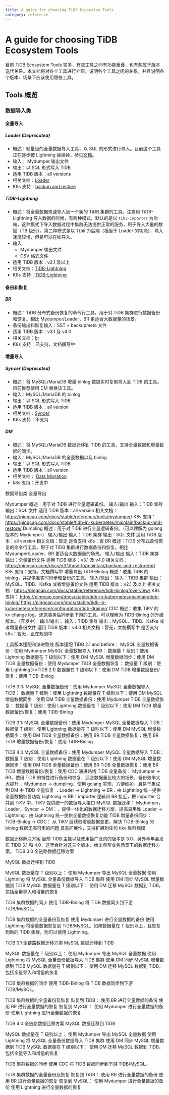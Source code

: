 ```yaml
---
title: A guide for choosing TiDB Ecosystem Tools
category: reference
---
```


# A guide for choosing TiDB Ecosystem Tools

目前 TiDB Ecosystem Tools 较多，有些工具之间有功能重叠，也有些属于版本迭代关系。本文档将对各个工具进行介绍，说明各个工具之间的关系，并且说明各个版本、场景下应该使用哪些工具。

## Tools 概览

### 数据导入类

#### 全量导入

##### Loader (Deprecated)

- 概述：轻量级的全量数据导入工具，以 SQL 的形式进行导入。目前这个工具正在逐步被 Lightning 替换掉，参见[文档](https://pingcap.com/docs/stable/reference/tools/tidb-lightning/tidb-backend/#migrating-from-loader-to-tidb-lightning-tidb-back-end)。
- 输入： Mydumper 输出文件
- 输出：以 SQL 形式写入 TiDB
- 适用 TiDB 版本：all versions
- 相关文档：[Loader](https://pingcap.com/docs/stable/reference/tools/loader/)
- K8s 支持：[backup and restore](https://pingcap.com/docs/stable/tidb-in-kubernetes/maintain/backup-and-restore/)

##### TiDB-Lightning

- 概述：将全量数据快速导入到一个新的 TiDB 集群的工具。注意用 TiDB-Lightning 导入数据的时候，有两种模式，默认的是以 `tikv-importer` 为后端，这种模式下导入数据过程中集群无法提供正常的服务，用于导入大量的数据（TB 级别）。第二种模式是以 `TiDB` 为后端（相当于 Loader 的功能），导入速度较慢，但是可以在线导入。
- 输入
    - Mydumper 输出文件
    - CSV 格式文件
- 适用 TiDB 版本：v2.1 及以上
- 相关文档：[TiDB-Lightning](https://pingcap.com/docs/stable/reference/tools/tidb-lightning/overview/)
- K8s 支持：[TiDB-Lightning](https://pingcap.com/docs/stable/tidb-in-kubernetes/maintain/lightning/)

#### 备份和恢复

##### BR

- 概述：TiDB 分布式备份恢复的命令行工具，用于对 TiDB 集群进行数据备份和恢复。相比 Mydumper/Loader，BR 更适合大数据量的场景。
- 备份输出和恢复输入：SST  + backupmeta 文件
- 适用 TiDB 版本：v3.1 及 v4.0
- 相关文档：[br](https://pingcap.com/docs/v3.1/how-to/maintain/backup-and-restore/br/)
- K8s 支持：已支持，文档撰写中

#### 增量导入

##### Syncer (Deprecated)

- 概述：将 MySQL/MariaDB 增量 binlog 数据实时复制导入到 TiDB 的工具。目前推荐使用 DM 替换该工具。
- 输入：MySQL/MariaDB 的 binlog
- 输出：以 SQL 形式写入 TiDB
- 适用 TiDB 版本：all version
- 相关文档：[Syncer](https://pingcap.com/docs/stable/reference/tools/syncer/)
- K8s 支持：不支持

##### DM

- 概述：将 MySQL/MariaDB 数据迁移到 TiDB 的工具，支持全量数据和增量数据的同步。
- 输入：MySQL/MariaDB 的全量数据以及 binlog
- 输出：以 SQL 形式写入 TiDB
- 适用 TiDB 版本：all version
- 相关文档： [Data Migration](https://pingcap.com/docs/stable/reference/tools/data-migration/overview/)
- k8s 支持：开发中

数据导出类
全量导出

Mydumper
概述：用于对 TiDB 进行全量逻辑备份。
输入/输出
输入：TiDB 集群
输出：SQL 文件
适用 TiDB 版本：all version
相关文档：https://pingcap.com/docs/stable/reference/tools/mydumper/
K8s 支持：https://pingcap.com/docs/stable/tidb-in-kubernetes/maintain/backup-and-restore/
Dumpling
概述：用于对 TiDB 进行全量逻辑备份。（可以理解为 golang 版本的 Mydumper）
输入/输出
输入：TiDB 集群
输出：SQL 文件
适用 TiDB 版本：all version
相关文档：暂无
是否支持 k8s：否
BR
概述：TiDB 分布式备份恢复的命令行工具，用于对 TiDB 集群进行数据备份和恢复。相比 Mydumper/Loader，BR 更适合大数据量的场景。
输入/输出
输入：TiDB 集群
输出：全量备份文件
适用 TiDB 版本：v3.1 及 v4.0
相关文档：https://pingcap.com/docs/v3.1/how-to/maintain/backup-and-restore/br/
K8s 支持：支持，文档撰写中
增量导出
TiDB-Binlog
概述：收集 TiDB 的 binlog，并提供准实时同步和备份的工具。
输入/输出：
输入：TiDB 集群
输出：MySQL、TiDB、Kafka 或者增量备份文件
适用 TiDB 版本：v2.1 及以上
相关文档：https://pingcap.com/docs/stable/reference/tidb-binlog/overview/
K8s 支持：
https://pingcap.com/docs/stable/tidb-in-kubernetes/maintain/tidb-binlog/
https://pingcap.com/docs/stable/tidb-in-kubernetes/reference/configuration/tidb-drainer/
CDC
概述：收集 TiKV 的 kv change log，还原事务后同步到下游的工具。可以理解为 TiDB-Binlog 的升级版本。（开发中）
输出/输出：
输入：TiDB 集群
输出：MySQL、TiDB、Kafka 或者增量备份文件
适用 TiDB 版本：v4.0
相关文档：暂无，文档撰写中
是否支持 k8s：暂无，正在规划中
	

工具版本适配和演进路线
版本适配
TiDB 2.1 and before：
MySQL 全量数据备份：使用 Mydumper
MySQL 全量数据导入 TiDB：
数据量 T 级别：使用 Lightning
数据量在 T 级别以下：使用 DM
MySQL 增量数据同步：使用 DM
TiDB 全量数据备份：使用 Mydumper
TiDB 全量数据恢复：
数据量 T 级别：使用 Lightning(>=TiDB 2.1)
数据量在 T 级别以下：使用 DM
TiDB 增量数据备份/恢复：使用 TiDB-Binlog

TiDB 3.0:
MySQL 全量数据备份：使用 Mydumper
MySQL 全量数据导入 TiDB：
数据量 T 级别：使用 Lightning
数据量在 T 级别以下：使用 DM
MySQL 增量数据同步：使用 DM
TiDB 全量数据备份：使用 Mydumper
TiDB 全量数据恢复：
数据量 T 级别：使用 Lightning
数据量在 T 级别以下：使用 DM
TiDB 增量数据备份/恢复：使用 TiDB-Binlog


TiDB 3.1:
MySQL 全量数据备份：使用 Mydumper
MySQL 全量数据导入 TiDB：
数据量 T 级别：使用 Lightning
数据量在 T 级别以下：使用 DM
MySQL 增量数据同步：使用 DM
TiDB 全量数据备份：使用 BR
TiDB 全量数据恢复：使用 BR
TiDB 增量数据备份/恢复：使用 TiDB-Binlog

TiDB 4.0
MySQL 全量数据备份：使用 Mydumper
MySQL 全量数据导入 TiDB：
数据量 T 级别：使用 Lightning
数据量在 T 级别以下：使用 DM
MySQL 增量数据同步：使用 DM
TiDB 全量数据备份：使用 BR
TiDB 全量数据恢复：使用 BR
TiDB 增量数据备份/恢复：使用 CDC
演进路线
TiDB 全量备份：
Mydumper -> BR，使用 TiDB 的特性进行备份和恢复，适合数据量比较大的场景，备份效率大大提升
，Mydumper -> dumpling，使用 golang 实现，方便维护，且易于集成到 DM 中
TiDB 全量恢复
：Loader -> Lightning -> BR：由 Lightning 统一提供全量数据恢复功能
Lightning -> BR：importer 逻辑和 BR 接近，把 importer 合并到 TiKV 中，TiKV 提供统一的数据导入接口
MySQL 数据迁移：
Mydumper，Loader，Syncer -> DM：，提供一体化的数据迁移方案，提高易用性
Loader -> Lightning：由 Lightning 统一提供全量数据恢复功能
TiDB 增量备份同步：
TiDB-Binlog -> CDC：
从 TiKV 层获取增量数据变更，解决 TiDB-Binlog 的 binlog 数据无高可用的问题
具有扩展性，支持扩展到任何 tikv 集群规模

数据迁移解决方案
目前 TiDB 主推以及使用最广泛的的版本是 3.0，另外今年会发布 TiDB 3.1 和 4.0，这里会针对这三个版本，给出典型业务场景下的数据迁移方案。
TiDB 3.0 全链路数据迁移方案

MySQL 数据迁移到 TiDB

MySQL 数据量在 T 级别以上：
使用 Mydumper 导出 MySQL 全量数据
使用 Lightning 将 MySQL 全量备份数据导入 TiDB 集群
使用 DM 同步 MySQL 增量数据到 TiDB
MySQL 数据量在 T 级别以下：
使用 DM 迁移 MySQL 数据到 TiDB，包括全量导入和增量的恢复

TiDB 集群数据的同步
使用 TiDB-Binlog 将 TiDB 数据同步到下游 TiDB/MySQL。

TiDB 集群数据的全量备份及恢复
使用 Mydumper 进行全量数据的备份
使用 Lightning 将全量数据恢复到 TiDB/MySQL。如果数据量在 T 级别以上，且恢复到新的 TiDB 集群，则可以使用 Lightning。


TiDB 3.1 全链路数据迁移方案
MySQL 数据迁移到 TiDB

MySQL 数据量在 T 级别以上：
使用 Mydumper 导出 MySQL 全量数据
使用 Lightning 将 MySQL 全量备份数据导入 TiDB 集群
使用 DM 同步 MySQL 增量数据到 TiDB
MySQL 数据量在 T 级别以下：
使用 DM 迁移 MySQL 数据到 TiDB，包括全量导入和增量的恢复

TiDB 集群数据的同步
使用 TiDB-Binlog 将 TiDB 数据同步到下游 TiDB/MySQL。

TiDB 集群数据的全量备份及恢复
恢复到 TiDB：
使用 BR 进行全量数据的备份
使用 BR 进行全量数据的恢复
恢复到 MySQL：
使用 Mydumper 进行全量数据的备份
使用 Lightning 进行全量数据的恢复


TiDB 4.0 全链路数据迁移方案
MySQL 数据迁移到 TiDB

MySQL 数据量在 T 级别以上：
使用 Mydumper 导出 MySQL 全量数据
使用 Lightning 将 MySQL 全量备份数据导入 TiDB 集群
使用 DM 同步 MySQL 增量数据到 TiDB
MySQL 数据量在 T 级别以下：
使用 DM 迁移 MySQL 数据到 TiDB，包括全量导入和增量的恢复

TiDB 集群数据的同步
使用 CDC 将 TiDB 数据同步到下游 TiDB/MySQL。

TiDB 集群数据的全量备份及恢复
恢复到 TiDB：
使用 BR 进行全量数据的备份
使用 BR 进行全量数据的恢复
恢复到 MySQL：
使用 Mydumper 进行全量数据的备份
使用 Lightning 进行全量数据的恢复

